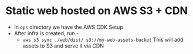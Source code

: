 # Static web hosted on AWS S3 + CDN

- In `ops` directory we have the AWS CDK Setup
- After infra is created, run -
  - `aws s3 sync ./web/dist/ s3://my-web-assets-bucket` This will add assets to S3 and serve it via CDN

